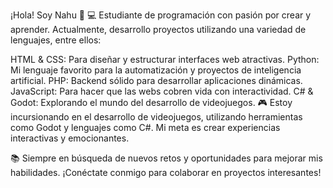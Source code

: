 ¡Hola! Soy Nahu 👋
💻 Estudiante de programación con pasión por crear y aprender. Actualmente, desarrollo proyectos utilizando una variedad de lenguajes, entre ellos:

HTML & CSS: Para diseñar y estructurar interfaces web atractivas.
Python: Mi lenguaje favorito para la automatización y proyectos de inteligencia artificial.
PHP: Backend sólido para desarrollar aplicaciones dinámicas.
JavaScript: Para hacer que las webs cobren vida con interactividad.
C# & Godot: Explorando el mundo del desarrollo de videojuegos.
🎮 Estoy incursionando en el desarrollo de videojuegos, utilizando herramientas como Godot y lenguajes como C#. Mi meta es crear experiencias interactivas y emocionantes.

📚 Siempre en búsqueda de nuevos retos y oportunidades para mejorar mis habilidades. ¡Conéctate conmigo para colaborar en proyectos interesantes!
